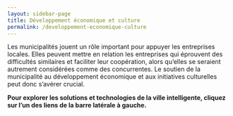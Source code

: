```yaml
---
layout: sidebar-page
title: Développement économique et culture
permalink: /developpement-economique-culture
---
```

Les municipalités jouent un rôle important pour appuyer les entreprises locales. Elles peuvent mettre en relation les entreprises qui éprouvent des difficultés similaires et faciliter leur coopération, alors qu’elles se seraient autrement considérées comme des concurrentes. Le soutien de la municipalité au développement économique et aux initiatives culturelles peut donc s’avérer crucial.

**Pour explorer les solutions et technologies de la ville intelligente, cliquez sur l’un des liens de la barre latérale à gauche.**
